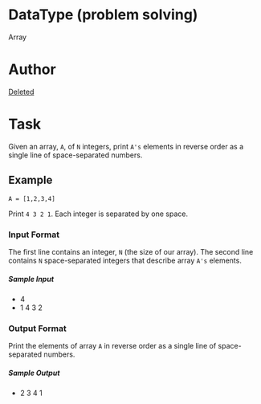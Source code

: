# DataType (problem solving)
Array

# Author
[Deleted](#)

# Task
Given an array, `A`, of `N` integers, print `A's` elements in reverse order as a single line of space-separated numbers.

## Example

```suggestion
A = [1,2,3,4]
```

Print `4 3 2 1`. Each integer is separated by one space.

### Input Format

The first line contains an integer, `N` (the size of our array).
The second line contains `N` space-separated integers that describe array `A's` elements.

##### Sample Input

- 4
- 1 4 3 2

### Output Format

Print the elements of array `A` in reverse order as a single line of space-separated numbers.

##### Sample Output

- 2 3 4 1
